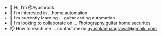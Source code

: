 - 👋 Hi, I’m @Ayushrock
- 👀 I’m interested in ...home automation
- 🌱 I’m currently learning ... guitar coding automation
- 💞️ I’m looking to collaborate on ... Photography,guitar home securites
- 📫 How to reach me ... contact me on ayushkanhaagrawal@gmaikl.com

<!---
Ayushrock/Ayushrock is a ✨ special ✨ repository because its `README.md` (this file) appears on your GitHub profile.
You can click the Preview link to take a look at your changes.
--->
